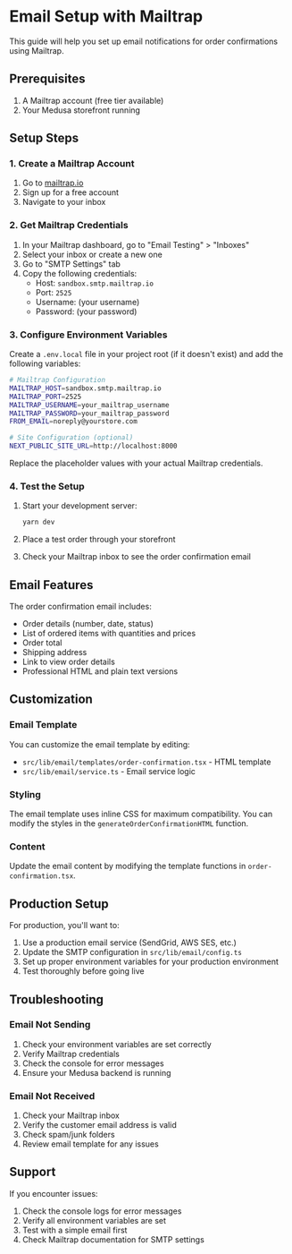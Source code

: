 # Email Setup with Mailtrap

This guide will help you set up email notifications for order confirmations using Mailtrap.

## Prerequisites

1. A Mailtrap account (free tier available)
2. Your Medusa storefront running

## Setup Steps

### 1. Create a Mailtrap Account

1. Go to [mailtrap.io](https://mailtrap.io)
2. Sign up for a free account
3. Navigate to your inbox

### 2. Get Mailtrap Credentials

1. In your Mailtrap dashboard, go to "Email Testing" > "Inboxes"
2. Select your inbox or create a new one
3. Go to "SMTP Settings" tab
4. Copy the following credentials:
   - Host: `sandbox.smtp.mailtrap.io`
   - Port: `2525`
   - Username: (your username)
   - Password: (your password)

### 3. Configure Environment Variables

Create a `.env.local` file in your project root (if it doesn't exist) and add the following variables:

```bash
# Mailtrap Configuration
MAILTRAP_HOST=sandbox.smtp.mailtrap.io
MAILTRAP_PORT=2525
MAILTRAP_USERNAME=your_mailtrap_username
MAILTRAP_PASSWORD=your_mailtrap_password
FROM_EMAIL=noreply@yourstore.com

# Site Configuration (optional)
NEXT_PUBLIC_SITE_URL=http://localhost:8000
```

Replace the placeholder values with your actual Mailtrap credentials.

### 4. Test the Setup

1. Start your development server:
   ```bash
   yarn dev
   ```

2. Place a test order through your storefront

3. Check your Mailtrap inbox to see the order confirmation email

## Email Features

The order confirmation email includes:

- Order details (number, date, status)
- List of ordered items with quantities and prices
- Order total
- Shipping address
- Link to view order details
- Professional HTML and plain text versions

## Customization

### Email Template

You can customize the email template by editing:
- `src/lib/email/templates/order-confirmation.tsx` - HTML template
- `src/lib/email/service.ts` - Email service logic

### Styling

The email template uses inline CSS for maximum compatibility. You can modify the styles in the `generateOrderConfirmationHTML` function.

### Content

Update the email content by modifying the template functions in `order-confirmation.tsx`.

## Production Setup

For production, you'll want to:

1. Use a production email service (SendGrid, AWS SES, etc.)
2. Update the SMTP configuration in `src/lib/email/config.ts`
3. Set up proper environment variables for your production environment
4. Test thoroughly before going live

## Troubleshooting

### Email Not Sending

1. Check your environment variables are set correctly
2. Verify Mailtrap credentials
3. Check the console for error messages
4. Ensure your Medusa backend is running

### Email Not Received

1. Check your Mailtrap inbox
2. Verify the customer email address is valid
3. Check spam/junk folders
4. Review email template for any issues

## Support

If you encounter issues:

1. Check the console logs for error messages
2. Verify all environment variables are set
3. Test with a simple email first
4. Check Mailtrap documentation for SMTP settings
